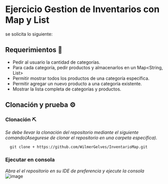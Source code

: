 # Ejercicio Gestion de Inventarios con Map y List
se solicita lo siguiente: 

## Requerimientos 📌
* Pedir al usuario la cantidad de categorías.
* Para cada categoría, pedir productos y almacenarlos en un Map<String, List<String>>
* Permitir mostrar todos los productos de una categoría específica.
* Permitir agregar un nuevo producto a una categoría existente.
* Mostrar la lista completa de categorías y productos.


## Clonación y prueba ⚙️

### Clonación ⛏️

_Se debe llevar la clonación del repositorio mediante el siguiente comando(Asegurese de clonar el repositorio en una carpeta específica)._

```
  git clone + https://github.com/WilmerGelves/InventarioMap.git
```

### Ejecutar en consola

_Abra el el repositorio en su IDE de preferencia y ejecute la consola_
<br>
![image](https://github.com/user-attachments/assets/6e48de73-4d63-4238-bda3-eb0fea155f62)
